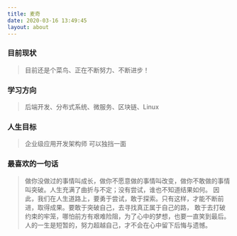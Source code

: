 ```yaml
---
title: 麦奇
date: 2020-03-16 13:49:45
layout: about
---
```


<!--### 个人简历-->

<!--<details>-->
  <!--<summary><span>查看简历</span></summary>-->
<!--<a href="https://cdn.jsdelivr.net/gh/mikeygithub/jsDeliver@master/resource/pdf/杨彪-个人简历-后端开发.pdf">点击查看简历</a>-->
<!--</details>-->


### 目前现状
>目前还是个菜鸟、正在不断努力、不断进步！

### 学习方向
>后端开发、分布式系统、微服务、区块链、Linux


### 人生目标
>企业级应用开发架构师 可以独挡一面



### 最喜欢的一句话
>做你没做过的事情叫成长，做你不愿意做的事情叫改变，做你不敢做的事情叫突破。人生充满了曲折与不定；没有尝试，谁也不知道结果如何。
因此，我们在人生道路上，要勇于尝试，敢于探索。只有这样，才能不断前进，取得成果。要敢于突破自己，去寻找真正属于自己的路，
敢于去打破约束的牢笼，哪怕前方有艰难险阻，为了心中的梦想，也要一直笑到最后。人的一生是短暂的，努力超越自己，才不会在心中留下后悔与遗憾。
